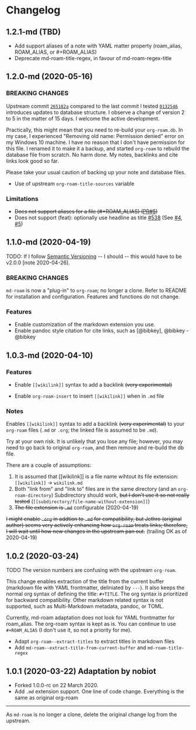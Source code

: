 # Changelog

## 1.2.1-md (TBD)
* Add support aliases of a note with YAML matter property (roam_alias, ROAM_ALIAS, or #+ROAM_ALIAS)
* Deprecate md-roam-title-regex, in favour of md-roam-regex-title

## 1.2.0-md (2020-05-16)

### BREAKING CHANGES
Upstream commit [`265182a`](https://github.com/org-roam/org-roam/commit/265182a698be6babcbb11718c2821c747b1cff52) compared to the last commit I tested [`0132546`](https://github.com/org-roam/org-roam/commit/0132546e56eb5cffd6cc52177b6ffbeab0d84743) introduces updates to database structure. I observe a change of version 2 to 5 in the matter of 15 days. I welcome the active development. 

Practically, this might mean that you need to re-build your `org-roam.db`. In my case, I experienced "Removing old name: Permission denied" error on my Windows 10 machine. I have no reason that I don't have permission for this file. I renamed it to make it a backup, and started `org-roam` to rebuild the database file from scratch. No harm done. My notes, backlinks and cite links look good so far. 

Please take your usual caution of backing up your note and database files. 

* Use of upstream `org-roam-title-sources` variable

### Limitations
* ~~Does not support aliases for a file (#+ROAM_ALIAS) ([PR#5](https://github.com/nobiot/md-roam/pull/5))~~
* Does not support (feat): optionally use headline as title [#538](https://github.com/jethrokuan/org-roam/pull/538) (See [#4](https://github.com/nobiot/md-roam/issues/4), [#5](https://github.com/nobiot/md-roam/pull/5))

## 1.1.0-md (2020-04-19)
TODO: If I follow [Semantic Versioning](https://semver.org/) -- I should -- this would have to be v2.0.0 [note 2020-04-26].

### BREAKING CHANGES
`md-roam` is now a "plug-in" to `org-roam`; no longer a clone. Refer to README for installation and configuration. Features and functions do not change.

### Features

* Enable customization of the markdown extension you use.
* Enable pandoc style citation for cite links, such as [@bibkey], @bibkey -@bibkey

## 1.0.3-md (2020-04-10)

### Features
* Enable `[[wikilink]]` syntax to add a backlink ~~(very experimental)~~

* Enable `org-roam-insert` to insert `[[wikilink]]` when in `.md` file

### Notes
Enables `[[wikilink]]` syntax to add a backlink ~~(very experimental)~~ to your
`org-roam` files (`.md` or `.org`; the linked file is assumed to be `.md`).

Try at your own risk. It is unlikely that you lose any file; however,  you may need to go back to original `org-roam`, and then remove and re-build the db file.

There are a couple of assumptions:

1. It is assumed that [[wikilink]] is a file name wihtout its file extension: `[[wikilink]]` -> `wikilink.md`
2. Both "link from" and "link to" files are in the same directory (and an `org-roam-directory`) Subdirectory should work, ~~but I don't use it so not really tested~~ (`[[subdirectory/file-name-without-extension]]`)
3. ~~The file extension is `.md`~~ configurable (2020-04-19)

~~I might enable `.org` in addtion to `.md` for compatibility, but Jethro (original author) seems very actively enhancing how `org-roam` treats links; therefore, I will wait until how new changes in the upstream pan out.~~ (trailing OK as of 2020-04-19)


## 1.0.2 (2020-03-24)
TODO The version numbers are confusing with the upstream `org-roam`.

This change enables extraction of the title from the current buffer (markdown file with YAML frontmatter, deliniated by `---`). It also keeps the normal org syntax of defining the title: `#+TITLE`. The org syntax is prioritized for backward compatibility. Other markdown related syntax is not supported, such as Multi-Markdown metadata, pandoc, or TOML. 

Currently, md-roam adaptation does not look for YAML frontmatter for roam_alias. The org-roam syntax is kept as is. You can continue to use `#+ROAM_ALIAS` (I don't use it, so not a priority for me).

* Adapt `org-roam--extract-titles` to extract titles in markdown files
* Add `md-roam--extract-title-from-current-buffer` and `md-roam-title-regex`
  

## 1.0.1 (2020-03-22) Adaptation by nobiot

* Forked 1.0.0-rc on 22 March 2020.
* Add `.md` extension support. One line of code change. Everything is the same as original org-roam

---

As `md-roam` is no longer a clone, delete the original change log from the upstream.
